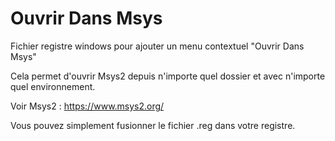 # Ouvrir Dans Msys
Fichier registre windows pour ajouter un menu contextuel "Ouvrir Dans Msys"

Cela permet d'ouvrir Msys2 depuis n'importe quel dossier et avec n'importe quel environnement.

Voir Msys2 : https://www.msys2.org/

Vous pouvez simplement fusionner le fichier .reg dans votre registre.
